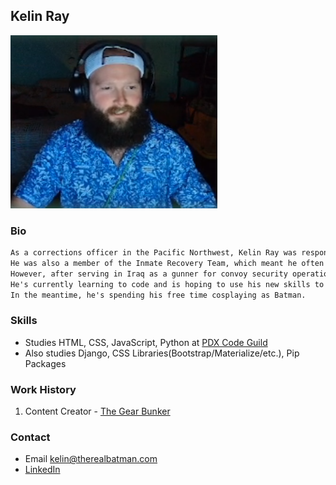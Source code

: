 ## Kelin Ray

![I'm Batman](FB.png "Batman")

### Bio

```markdown
As a corrections officer in the Pacific Northwest, Kelin Ray was responsible for tracking down fugitives and keeping the peace. 
He was also a member of the Inmate Recovery Team, which meant he often had to deal with disruptive or violent inmates. 
However, after serving in Iraq as a gunner for convoy security operations, Kelin decided to leave his corrections officer job and pursue a new career in coding. 
He's currently learning to code and is hoping to use his new skills to build websites or apps that can make a difference in people's lives. 
In the meantime, he's spending his free time cosplaying as Batman.
```
### Skills

- Studies HTML, CSS, JavaScript, Python at [PDX Code Guild](https://pdxcodeguild.com/)
- Also studies Django, CSS Libraries(Bootstrap/Materialize/etc.), Pip Packages

### Work History

1. Content Creator - [The Gear Bunker](https://www.thegearbunker.com/author/kelin-ray/)

### Contact

- Email <kelin@therealbatman.com>
- [LinkedIn](https://www.linkedin.com/in/kelin-ray-601469248/)